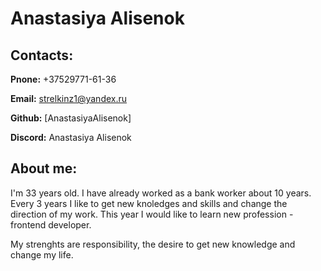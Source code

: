  # Anastasiya Alisenok

 ## Contacts:

 **Pnone:** +37529771-61-36

 **Email:** strelkinz1@yandex.ru

 **Github:** [AnastasiyaAlisenok]

 **Discord:** Anastasiya Alisenok

 ## About me:
  I'm 33 years old. I have already worked as a bank worker about 10 years. Every 3 years I like to get new knoledges and skills and change the direction of my work. This year I would like to learn new profession - frontend developer.

  My strenghts are responsibility, the desire to get new knowledge and change my life. 